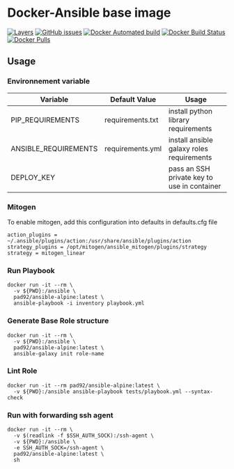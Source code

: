 # Docker-Ansible base image

[![Layers](https://images.microbadger.com/badges/image/pad92/ansible-alpine.svg)](https://microbadger.com/images/pad92/ansible-alpine) [![GitHub issues](https://img.shields.io/github/issues/pad92/docker-ansible-alpine.svg)](https://github.com/pad92/docker-ansible-alpine) [![Docker Automated build](https://img.shields.io/docker/automated/pad92/ansible-alpine.svg?maxAge=2592000)](https://hub.docker.com/r/pad92/ansible-alpine/) [![Docker Build Status](https://img.shields.io/docker/build/pad92/ansible-alpine.svg?maxAge=2592000)](https://hub.docker.com/r/pad92/ansible-alpine/) [![Docker Pulls](https://img.shields.io/docker/pulls/pad92/ansible-alpine.svg)](https://hub.docker.com/r/pad92/ansible-alpine/)

## Usage

### Environnement variable

| Variable             | Default Value    | Usage                                       |
|----------------------|------------------|---------------------------------------------|
| PIP_REQUIREMENTS     | requirements.txt | install python library requirements         |
| ANSIBLE_REQUIREMENTS | requirements.yml | install ansible galaxy roles requirements   |
| DEPLOY_KEY           |                  | pass an SSH private key to use in container |

### Mitogen

To enable mitogen, add this configuration into defaults in defaults.cfg file
```
action_plugins = ~/.ansible/plugins/action:/usr/share/ansible/plugins/action
strategy_plugins = /opt/mitogen/ansible_mitogen/plugins/strategy
strategy = mitogen_linear
```

### Run Playbook

```
docker run -it --rm \
  -v ${PWD}:/ansible \
  pad92/ansible-alpine:latest \
  ansible-playbook -i inventory playbook.yml
```

### Generate Base Role structure

```
docker run -it --rm \
  -v ${PWD}:/ansible \
  pad92/ansible-alpine:latest \
  ansible-galaxy init role-name
```

### Lint Role

```
docker run -it --rm pad92/ansible-alpine:latest \
  -v ${PWD}:/ansible ansible-playbook tests/playbook.yml --syntax-check
```
### Run with forwarding ssh agent

```
docker run -it --rm \
  -v $(readlink -f $SSH_AUTH_SOCK):/ssh-agent \
  -v ${PWD}:/ansible \
  -e SSH_AUTH_SOCK=/ssh-agent \
  pad92/ansible-alpine:latest \
  sh
```
